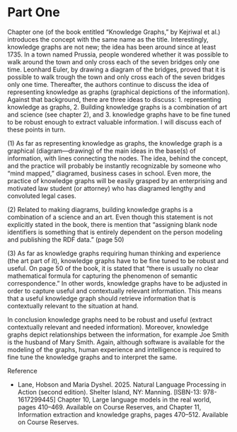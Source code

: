 # Part One

Chapter one (of the book entitled “Knowledge Graphs,” by Kejriwal et al.) introduces the concept with the same name as the title. Interestingly, knowledge graphs are not new; the idea has been around since at least 1735. In a town named Prussia, people wondered whether it was possible to walk around the town and only cross each of the seven bridges only one time. Leonhard Euler, by drawing a diagram of the bridges, proved that it is possible to walk trough the town and only cross each of the seven bridges only one time. Thereafter, the authors continue to discuss the idea of representing knowledge as graphs (graphical depictions of the information). Against that background, there are three ideas to discuss: 1. representing knowledge as graphs, 2. Building knowledge graphs is a combination of art and science (see chapter 2), and 3. knowledge graphs have to be fine tuned to be robust enough to extract valuable information. I will discuss each of these points in turn.

(1)	As far as representing knowledge as graphs, the knowledge graph is a graphical (diagram—drawing) of the main ideas in the base(s) of information, with lines connecting the nodes. The idea, behind the concept, and the practice will probably be instantly recognizable by someone who “mind mapped,” diagramed, business cases in school. Even more, the practice of knowledge graphs will be easily grasped by an enterprising and motivated law student (or attorney) who has diagramed lengthy and convoluted legal cases. 

(2) Related to making diagrams, building knowledge graphs is a combination of a science and an art. Even though this statement is not explicitly stated in the book, there is mention that “assigning blank node identifiers is something that is entirely dependent on the person modeling and publishing the RDF data.” (page 50)

(3) As far as knowledge graphs requiring human thinking and experience (the art part of it), knowledge graphs have to be fine tuned to be robust and useful. On page 50 of the book, it is stated that “there is usually no clear mathematical formula for capturing the phenomenon of semantic correspondence.” In other words, knowledge graphs have to be adjusted in order to capture useful and contextually relevant information. This means that a useful knowledge graph should retrieve information that is contextually relevant to the situation at hand.

In conclusion knowledge graphs need to be robust and useful (extract contextually relevant and needed information). Moreover, knowledge graphs depict relationships between the information, for example Joe Smith is the husband of Mary Smith. Again, although software is available for the modeling of the graphs, human experience and intelligence is required to fine tune the knowledge graphs and to interpret the same. 

Reference

* Lane, Hobson and Maria Dyshel. 2025. Natural Language Processing in Action (second edition). Shelter Island, NY: Manning. [ISBN-13: 978-1617299445] Chapter 10, Large language models in the real world, pages 410–469. Available on Course Reserves, and Chapter 11, Information extraction and knowledge graphs, pages 470–512. Available on Course Reserves.
